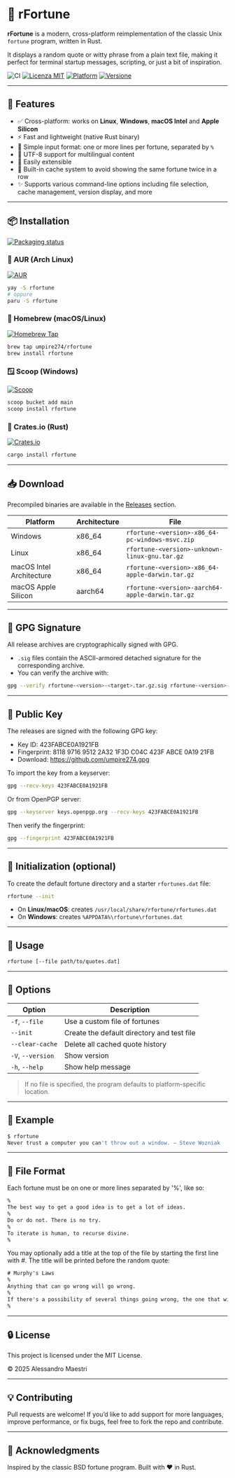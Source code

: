 # 🥠 rFortune

**rFortune** is a modern, cross-platform reimplementation of the classic Unix `fortune` program, written in Rust.

It displays a random quote or witty phrase from a plain text file, making it perfect for terminal startup messages,
scripting, or just a bit of inspiration.

![CI](https://github.com/umpire274/rfortune/actions/workflows/ci.yml/badge.svg)
[![Licenza MIT](https://img.shields.io/badge/license-MIT-green.svg)](LICENSE)
[![Platform](https://img.shields.io/badge/platform-Windows%20%7C%20Linux%20%7C%20macOS%20Intel%20%7C%20macOS%20Apple%20Silicon-blue)](https://github.com/umpire274/rFortune/releases)
[![Versione](https://img.shields.io/badge/version-0.3.0-orange)](https://github.com/umpire274/rfortune/releases/tag/v0.3.0)

---

## 🚀 Features

- ✅ Cross-platform: works on **Linux**, **Windows**, **macOS Intel** and **Apple Silicon**
- ⚡ Fast and lightweight (native Rust binary)
- 📁 Simple input format: one or more lines per fortune, separated by `%`
- 🌹 UTF-8 support for multilingual content
- 🧩 Easily extensible
- 🧠 Built-in cache system to avoid showing the same fortune twice in a row
- ✨ Supports various command-line options including file selection, cache management, version display, and more

---

## 📦 Installation

[![Packaging status](https://repology.org/badge/vertical-allrepos/rfortune.svg)](https://repology.org/project/rfortune/versions)

### 🐧 AUR (Arch Linux)
[![AUR](https://img.shields.io/aur/version/rfortune)](https://aur.archlinux.org/packages/rfortune)

```bash
yay -S rfortune
# oppure
paru -S rfortune
```

### 🍺 Homebrew (macOS/Linux)
[![Homebrew Tap](https://img.shields.io/badge/homebrew-tap-brightgreen)](https://github.com/umpire274/homebrew-rfortune)

```bash
brew tap umpire274/rfortune
brew install rfortune
```

### 🪟 Scoop (Windows)
[![Scoop](https://img.shields.io/badge/scoop-rfortune-blue)](https://github.com/ScoopInstaller/Main/pull/XXX)

```powershell
scoop bucket add main
scoop install rfortune
```

### 🦀 Crates.io (Rust)
[![Crates.io](https://img.shields.io/crates/v/rfortune)](https://crates.io/crates/rfortune)

```bash
cargo install rfortune
```

---

## 📥 Download

Precompiled binaries are available in the [Releases](https://github.com/umpire274/rfortune/releases) section.

| Platform                 | Architecture | File                                             |
|--------------------------|--------------|--------------------------------------------------|
| Windows                  | x86_64       | `rfortune-<version>-x86_64-pc-windows-msvc.zip`  |
| Linux                    | x86_64       | `rfortune-<version>-unknown-linux-gnu.tar.gz`    |
| macOS Intel Architecture | x86_64       | `rfortune-<version>-x86_64-apple-darwin.tar.gz`  |
| macOS Apple Silicon      | aarch64      | `rfortune-<version>-aarch64-apple-darwin.tar.gz` |

---

## 🔐 GPG Signature

All release archives are cryptographically signed with GPG.

- `.sig` files contain the ASCII-armored detached signature for the corresponding archive.
- You can verify the archive with:

```bash
gpg --verify rfortune-<version>-<target>.tar.gz.sig rfortune-<version>-<target>.tar.gz
```

---

## 🔑 Public Key

The releases are signed with the following GPG key:

* Key ID: 423FABCE0A1921FB
* Fingerprint: 8118 9716 9512 2A32 1F3D C04C 423F ABCE 0A19 21FB
* Download: https://github.com/umpire274.gpg

To import the key from a keyserver:

```sh
gpg --recv-keys 423FABCE0A1921FB
```

Or from OpenPGP server:

```sh
gpg --keyserver keys.openpgp.org --recv-keys 423FABCE0A1921FB
```

Then verify the fingerprint:

```sh
gpg --fingerprint 423FABCE0A1921FB
```

---

## 🔐 Initialization (optional)

To create the default fortune directory and a starter `rfortunes.dat` file:

```bash
rfortune --init
```

- On **Linux/macOS**: creates `/usr/local/share/rfortune/rfortunes.dat`
- On **Windows**: creates `%APPDATA%\rfortune\rfortunes.dat`

---

## 🚀 Usage

```sh
rfortune [--file path/to/quotes.dat]
```

---

## 🧩 Options

| Option            | Description                                |
|-------------------|--------------------------------------------|
| `-f`, `--file`    | Use a custom file of fortunes              |
| `--init`          | Create the default directory and test file |
| `--clear-cache`   | Delete all cached quote history            |
| `-V`, `--version` | Show version                               |
| `-h`, `--help`    | Show help message                          |

> If no file is specified, the program defaults to platform-specific location.

---

## 🧪 Example

```sh
$ rfortune
Never trust a computer you can't throw out a window. — Steve Wozniak
```

---

## 📁 File Format

Each fortune must be on one or more lines separated by '%', like so:

```txt
%
The best way to get a good idea is to get a lot of ideas.
%
Do or do not. There is no try.
%
To iterate is human, to recurse divine.
%
```

You may optionally add a title at the top of the file by starting the first line with #. The title will be printed before the random quote:

```txt
# Murphy's Laws
%
Anything that can go wrong will go wrong.
%
If there's a possibility of several things going wrong, the one that will cause the most damage will be the one to go wrong.
%
```

---

## 🔒 License

This project is licensed under the MIT License.

© 2025 Alessandro Maestri

---

## 💡 Contributing

Pull requests are welcome! If you’d like to add support for more languages, improve performance, or fix bugs, feel free
to fork the repo and contribute.

---

## 🙌 Acknowledgments

Inspired by the classic BSD fortune program. Built with ❤️ in Rust.


